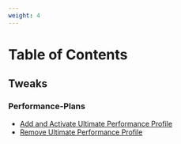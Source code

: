 ```yaml
---
weight: 4
---
```


# Table of Contents

## Tweaks

### Performance-Plans

- [Add and Activate Ultimate Performance Profile](AddUltPerf/)
- [Remove Ultimate Performance Profile](RemoveUltPerf/)
